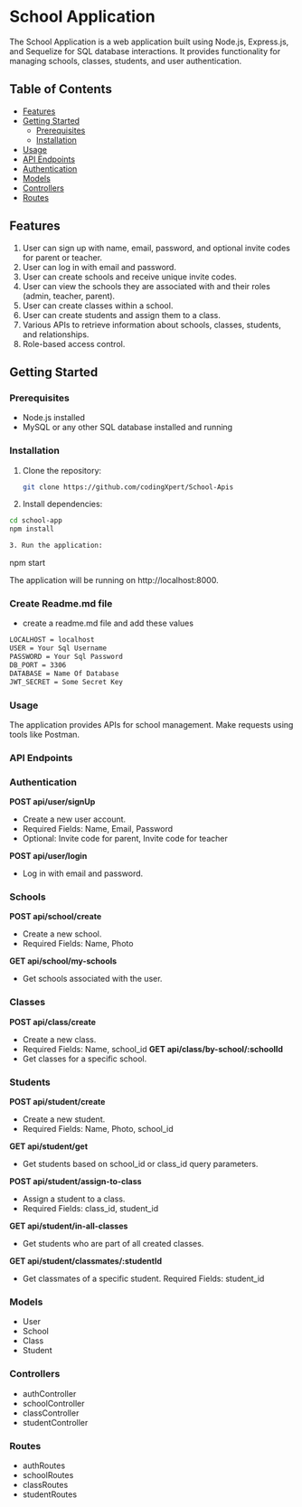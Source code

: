 # School Application

The School Application is a web application built using Node.js, Express.js, and Sequelize for SQL database interactions. It provides functionality for managing schools, classes, students, and user authentication.

## Table of Contents

- [Features](#features)
- [Getting Started](#getting-started)
  - [Prerequisites](#prerequisites)
  - [Installation](#installation)
- [Usage](#usage)
- [API Endpoints](#api-endpoints)
- [Authentication](#authentication)
- [Models](#models)
- [Controllers](#controllers)
- [Routes](#routes)


## Features

1. User can sign up with name, email, password, and optional invite codes for parent or teacher.
2. User can log in with email and password.
3. User can create schools and receive unique invite codes.
4. User can view the schools they are associated with and their roles (admin, teacher, parent).
5. User can create classes within a school.
6. User can create students and assign them to a class.
7. Various APIs to retrieve information about schools, classes, students, and relationships.
8. Role-based access control.

## Getting Started

### Prerequisites

- Node.js installed
- MySQL or any other SQL database installed and running

### Installation

1. Clone the repository:

   ```bash
   git clone https://github.com/codingXpert/School-Apis

2. Install dependencies:

  ```bash
cd school-app
npm install

3. Run the application:

  ```
  npm start

  The application will be running on http://localhost:8000. 

### Create Readme.md file
* create a readme.md file and add these values

```bash
LOCALHOST = localhost
USER = Your Sql Username
PASSWORD = Your Sql Password
DB_PORT = 3306
DATABASE = Name Of Database
JWT_SECRET = Some Secret Key
```

### Usage
The application provides APIs for school management. Make requests using tools like Postman.


### API Endpoints

 ### Authentication

**POST api/user/signUp**
* Create a new user account.
* Required Fields: Name, Email, Password
* Optional: Invite code for parent, Invite code for teacher

**POST api/user/login**
* Log in with email and password.

### Schools

**POST api/school/create**
* Create a new school.
* Required Fields: Name, Photo

**GET api/school/my-schools**
* Get schools associated with the user.

### Classes

**POST api/class/create**
* Create a new class.
* Required Fields: Name, school_id
**GET api/class/by-school/:schoolId**
* Get classes for a specific school.

### Students

**POST api/student/create**
* Create a new student.
* Required Fields: Name, Photo, school_id

**GET api/student/get**
* Get students based on school_id or class_id query parameters.

**POST api/student/assign-to-class**
* Assign a student to a class.
* Required Fields: class_id, student_id

**GET api/student/in-all-classes**
* Get students who are part of all created classes.

**GET api/student/classmates/:studentId**
* Get classmates of a specific student.
Required Fields: student_id

### Models
* User
* School
* Class
* Student

### Controllers
* authController
* schoolController
* classController
* studentController

### Routes
* authRoutes
* schoolRoutes
* classRoutes
* studentRoutes

